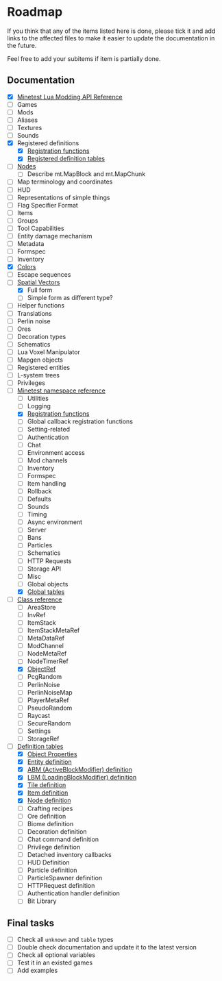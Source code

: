 # Roadmap

If you think that any of the items listed here is done, please tick it and add
links to the affected files to make it easier to update the documentation in the
future.

Feel free to add your subitems if item is partially done.

## Documentation

- [x] [Minetest Lua Modding API Reference](common/minetest.lua)
- [ ] Games
- [ ] Mods
- [ ] Aliases
- [ ] Textures
- [ ] Sounds
- [x] Registered definitions
  - [x] [Registration functions](ssm/minetest/register.lua)
  - [x] [Registered definition tables](ssm/minetest/registered.lua)
- [ ] [Nodes](ssm/node.lua)
  - [ ] Describe mt.MapBlock and mt.MapChunk
- [ ] Map terminology and coordinates
- [ ] HUD
- [ ] Representations of simple things
- [ ] Flag Specifier Format
- [ ] Items
- [ ] Groups
- [ ] Tool Capabilities
- [ ] Entity damage mechanism
- [ ] Metadata
- [ ] Formspec
- [ ] Inventory
- [x] [Colors](common/color.lua)
- [ ] Escape sequences
- [ ] [Spatial Vectors](common/vector.lua)
  - [x] Full form
  - [ ] Simple form as different type?
- [ ] Helper functions
- [ ] Translations
- [ ] Perlin noise
- [ ] Ores
- [ ] Decoration types
- [ ] Schematics
- [ ] Lua Voxel Manipulator
- [ ] Mapgen objects
- [ ] Registered entities
- [ ] L-system trees
- [ ] Privileges
- [ ] [Minetest namespace reference](ssm/minetest)
  - [ ] Utilities
  - [ ] Logging
  - [x] [Registration functions](ssm/minetest/register.lua)
  - [ ] Global callback registration functions
  - [ ] Setting-related
  - [ ] Authentication
  - [ ] Chat
  - [ ] Environment access
  - [ ] Mod channels
  - [ ] Inventory
  - [ ] Formspec
  - [ ] Item handling
  - [ ] Rollback
  - [ ] Defaults
  - [ ] Sounds
  - [ ] Timing
  - [ ] Async environment
  - [ ] Server
  - [ ] Bans
  - [ ] Particles
  - [ ] Schematics
  - [ ] HTTP Requests
  - [ ] Storage API
  - [ ] Misc
  - [ ] Global objects
  - [x] [Global tables](ssm/minetest/registered.lua)
- [ ] [Class reference](ssm/classes)
  - [ ] AreaStore
  - [ ] InvRef
  - [ ] ItemStack
  - [ ] ItemStackMetaRef
  - [ ] MetaDataRef
  - [ ] ModChannel
  - [ ] NodeMetaRef
  - [ ] NodeTimerRef
  - [x] [ObjectRef](ssm/classes/objectref.lua)
  - [ ] PcgRandom
  - [ ] PerlinNoise
  - [ ] PerlinNoiseMap
  - [ ] PlayerMetaRef
  - [ ] PseudoRandom
  - [ ] Raycast
  - [ ] SecureRandom
  - [ ] Settings
  - [ ] StorageRef
- [ ] [Definition tables](ssm/definitions)
  - [x] [Object Properties](ssm/definitions/object.lua)
  - [x] [Entity definition](ssm/definitions/entity.lua)
  - [x] [ABM (ActiveBlockModifier) definition](ssm/definitions/abm.lua)
  - [x] [LBM (LoadingBlockModifier) definition](ssm/definitions/lbm.lua)
  - [x] [Tile definition](ssm/definitions/tile.lua)
  - [x] [Item definition](ssm/definitions/item.lua)
  - [x] [Node definition](ssm/definitions/node.lua)
  - [ ] Crafting recipes
  - [ ] Ore definition
  - [ ] Biome definition
  - [ ] Decoration definition
  - [ ] Chat command definition
  - [ ] Privilege definition
  - [ ] Detached inventory callbacks
  - [ ] HUD Definition
  - [ ] Particle definition
  - [ ] ParticleSpawner definition
  - [ ] HTTPRequest definition
  - [ ] Authentication handler definition
  - [ ] Bit Library

## Final tasks

- [ ] Check all `unknown` and `table` types
- [ ] Double check documentation and update it to the latest version
- [ ] Check all optional variables
- [ ] Test it in an existed games
- [ ] Add examples
